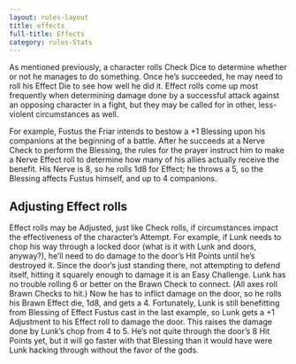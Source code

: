 ```yaml
---
layout: rules-layout
title: effects
full-title: Effects
category: rules-Stats
---
```


As mentioned previously, a character rolls Check Dice to determine whether or not he manages to do something. Once he’s succeeded, he may need to roll his Effect Die to see how well he did it. Effect rolls come up most frequently when determining damage done by a successful attack against an opposing character in a fight, but they may be called for in other, less-violent circumstances as well.

For example, Fustus the Friar intends to bestow a +1 Blessing upon his companions at the beginning of a battle. After he succeeds at a Nerve Check to perform the Blessing, the rules for the prayer instruct him to make a Nerve Effect roll to determine how many of his allies actually receive the benefit. His Nerve is 8, so he rolls 1d8 for Effect; he throws a 5, so the Blessing affects Fustus himself, and up to 4 companions.

## Adjusting Effect rolls
Effect rolls may be Adjusted, just like Check rolls, if circumstances impact the effectiveness of the character’s Attempt. For example, if Lunk needs to chop his way through a locked door (what is it with Lunk and doors, anyway?), he’ll need to do damage to the door’s Hit Points until he’s destroyed it. Since the door’s just standing there, not attempting to defend itself, hitting it squarely enough to damage it is an Easy Challenge. Lunk has no trouble rolling 6 or better on the Brawn Check to connect. (All axes roll Brawn Checks to hit.) Now he has to inflict damage on the door, so he rolls his Brawn Effect die, 1d8, and gets a 4. Fortunately, Lunk is still benefitting from Blessing of Effect Fustus cast in the last example, so Lunk gets a +1 Adjustment to his Effect roll to damage the door. This raises the damage done by Lunk’s chop from 4 to 5. He’s not quite through the door’s 8 Hit Points yet, but it will go faster with that Blessing than it would have were Lunk hacking through without the favor of the gods.